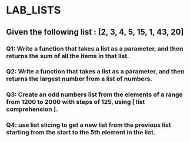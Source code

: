 # LAB_LISTS

## Given the following list : [2, 3, 4, 5, 15, 1, 43, 20]
### Q1: Write a function that takes a list as a parameter, and then returns  the sum  of all the items in that list.
### Q2: Write a function that takes a list as a parameter, and then returns the largest number from a list of numbers.
### Q3: Create an odd numbers list from the elements of a range from 1200 to 2000 with steps of 125, using [ list comprehension ].
### Q4: use list slicing to get a new list from the previous list starting from the start to the 5th element in the list.
